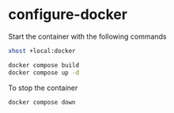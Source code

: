 # configure-docker

Start the container with the following commands

```bash
xhost +local:docker

docker compose build
docker compose up -d
```

To stop the container

```bash
docker compose down
```

